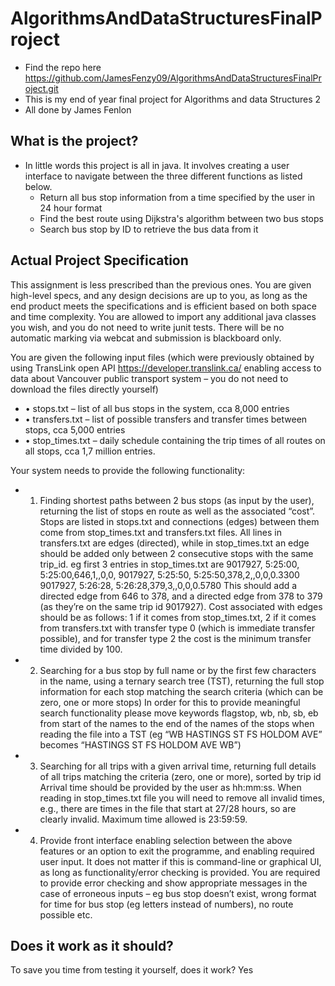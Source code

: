# AlgorithmsAndDataStructuresFinalProject
- Find the repo here https://github.com/JamesFenzy09/AlgorithmsAndDataStructuresFinalProject.git
- This is my end of year final project for Algorithms and data Structures 2
- All done by James Fenlon

## What is the project?
- In little words this project is all in java. It involves creating a user interface to navigate between the three different functions as listed below.
  - Return all bus stop information from a time specified by the user in 24 hour format
  - Find the best route using Dijkstra's algorithm between two bus stops
  - Search bus stop by ID to retrieve the bus data from it

## Actual Project Specification
This assignment is less prescribed than the previous ones. You are given high-level specs, and any
design decisions are up to you, as long as the end product meets the specifications and is efficient
based on both space and time complexity. You are allowed to import any additional java classes you
wish, and you do not need to write junit tests. There will be no automatic marking via webcat and
submission is blackboard only.

You are given the following input files (which were previously obtained by using TransLink open API
https://developer.translink.ca/ enabling access to data about Vancouver public transport system –
you do not need to download the files directly yourself)
  - • stops.txt – list of all bus stops in the system, cca 8,000 entries
  - • transfers.txt – list of possible transfers and transfer times between stops, cca 5,000 entries
  - • stop_times.txt – daily schedule containing the trip times of all routes on all stops, cca 1,7
million entries.

Your system needs to provide the following functionality:
  - 1. Finding shortest paths between 2 bus stops (as input by the user), returning the list of stops
en route as well as the associated “cost”.
Stops are listed in stops.txt and connections (edges) between them come from stop_times.txt and
transfers.txt files. All lines in transfers.txt are edges (directed), while in stop_times.txt an edge
should be added only between 2 consecutive stops with the same trip_id.
eg first 3 entries in stop_times.txt are
9017927, 5:25:00, 5:25:00,646,1,,0,0,
9017927, 5:25:50, 5:25:50,378,2,,0,0,0.3300
9017927, 5:26:28, 5:26:28,379,3,,0,0,0.5780
This should add a directed edge from 646 to 378, and a directed edge from 378 to 379 (as they’re on
the same trip id 9017927).
Cost associated with edges should be as follows: 1 if it comes from stop_times.txt, 2 if it comes from
transfers.txt with transfer type 0 (which is immediate transfer possible), and for transfer type 2 the
cost is the minimum transfer time divided by 100.

  - 2. Searching for a bus stop by full name or by the first few characters in the name, using a
ternary search tree (TST), returning the full stop information for each stop matching the
search criteria (which can be zero, one or more stops)
In order for this to provide meaningful search functionality please move keywords flagstop, wb, nb,
sb, eb from start of the names to the end of the names of the stops when reading the file into a TST
(eg “WB HASTINGS ST FS HOLDOM AVE” becomes “HASTINGS ST FS HOLDOM AVE WB”)

 - 3. Searching for all trips with a given arrival time, returning full details of all trips matching the
criteria (zero, one or more), sorted by trip id
Arrival time should be provided by the user as hh:mm:ss. When reading in stop_times.txt file you
will need to remove all invalid times, e.g., there are times in the file that start at 27/28 hours, so are
clearly invalid. Maximum time allowed is 23:59:59.

  - 4. Provide front interface enabling selection between the above features or an option to exit
the programme, and enabling required user input. It does not matter if this is command-line
or graphical UI, as long as functionality/error checking is provided.
You are required to provide error checking and show appropriate messages in the case of erroneous
inputs – eg bus stop doesn’t exist, wrong format for time for bus stop (eg letters instead of
numbers), no route possible etc.

## Does it work as it should?
To save you time from testing it yourself, does it work? Yes
